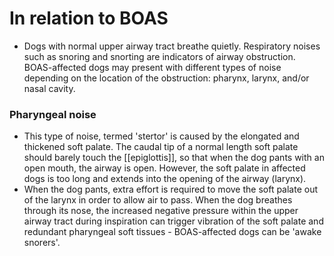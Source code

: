 # In relation to BOAS
- Dogs with normal upper airway tract breathe quietly. Respiratory noises such as snoring and snorting are indicators of airway obstruction. BOAS-affected dogs may present with different types of noise depending on the location of the obstruction: pharynx, larynx, and/or nasal cavity.

### Pharyngeal noise
- This type of noise, termed 'stertor' is caused by the elongated and thickened soft palate. The caudal tip of a normal length soft palate should barely touch the [[epiglottis]], so that when the dog pants with an open mouth, the airway is open. However, the soft palate in affected dogs is too long and extends into the opening of the airway (larynx).
- When the dog pants, extra effort is required to move the soft palate out of the larynx in order to allow air to pass. When the dog breathes through its nose, the increased negative pressure within the upper airway tract during inspiration can trigger vibration of the soft palate and redundant pharyngeal soft tissues - BOAS-affected dogs can be 'awake snorers'.